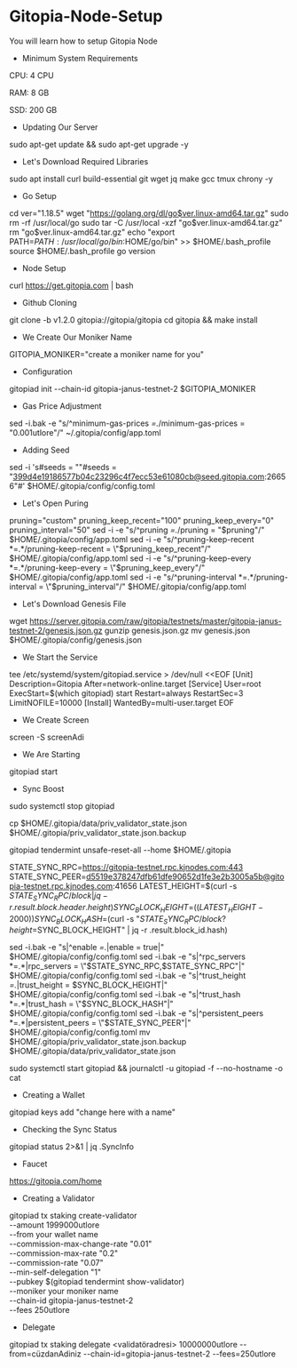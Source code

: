 # Gitopia-Node-Setup
You will learn how to setup Gitopia Node
+ Minimum System Requirements

CPU: 4 CPU

RAM: 8 GB

SSD: 200 GB

+ Updating Our Server

sudo apt-get update && sudo apt-get upgrade -y

+ Let's Download Required Libraries

sudo apt install curl build-essential git wget jq make gcc tmux chrony -y

+ Go Setup

cd
ver="1.18.5"
wget "https://golang.org/dl/go$ver.linux-amd64.tar.gz"
sudo rm -rf /usr/local/go
sudo tar -C /usr/local -xzf "go$ver.linux-amd64.tar.gz"
rm "go$ver.linux-amd64.tar.gz"
echo "export PATH=$PATH:/usr/local/go/bin:$HOME/go/bin" >> $HOME/.bash_profile
source $HOME/.bash_profile
go version


+ Node Setup

curl https://get.gitopia.com | bash

+ Github Cloning

git clone -b v1.2.0 gitopia://gitopia/gitopia
cd gitopia && make install

+ We Create Our Moniker Name

GITOPIA_MONIKER="create a moniker name for you"

+ Configuration

gitopiad init --chain-id gitopia-janus-testnet-2 $GITOPIA_MONIKER

+ Gas Price Adjustment

sed -i.bak -e "s/^minimum-gas-prices *=.*/minimum-gas-prices = \"0.001utlore\"/" ~/.gitopia/config/app.toml

+ Adding Seed

sed -i 's#seeds = ""#seeds = "399d4e19186577b04c23296c4f7ecc53e61080cb@seed.gitopia.com:26656"#' $HOME/.gitopia/config/config.toml

+ Let's Open Puring

pruning="custom"
pruning_keep_recent="100"
pruning_keep_every="0"
pruning_interval="50"
sed -i -e "s/^pruning *=.*/pruning = \"$pruning\"/" $HOME/.gitopia/config/app.toml
sed -i -e "s/^pruning-keep-recent *=.*/pruning-keep-recent = \"$pruning_keep_recent\"/" $HOME/.gitopia/config/app.toml
sed -i -e "s/^pruning-keep-every *=.*/pruning-keep-every = \"$pruning_keep_every\"/" $HOME/.gitopia/config/app.toml
sed -i -e "s/^pruning-interval *=.*/pruning-interval = \"$pruning_interval\"/" $HOME/.gitopia/config/app.toml

+ Let's Download Genesis File

wget https://server.gitopia.com/raw/gitopia/testnets/master/gitopia-janus-testnet-2/genesis.json.gz
gunzip genesis.json.gz
mv genesis.json $HOME/.gitopia/config/genesis.json

+ We Start the Service

tee /etc/systemd/system/gitopiad.service > /dev/null <<EOF
[Unit]
Description=Gitopia
After=network-online.target
[Service]
User=root
ExecStart=$(which gitopiad) start
Restart=always
RestartSec=3
LimitNOFILE=10000
[Install]
WantedBy=multi-user.target
EOF

+ We Create Screen

screen -S screenAdi 

+ We Are Starting

gitopiad start

+ Sync Boost

sudo systemctl stop gitopiad

cp $HOME/.gitopia/data/priv_validator_state.json $HOME/.gitopia/priv_validator_state.json.backup

gitopiad tendermint unsafe-reset-all --home $HOME/.gitopia

STATE_SYNC_RPC=https://gitopia-testnet.rpc.kjnodes.com:443
STATE_SYNC_PEER=d5519e378247dfb61dfe90652d1fe3e2b3005a5b@gitopia-testnet.rpc.kjnodes.com:41656
LATEST_HEIGHT=$(curl -s $STATE_SYNC_RPC/block | jq -r .result.block.header.height)
SYNC_BLOCK_HEIGHT=$(($LATEST_HEIGHT - 2000))
SYNC_BLOCK_HASH=$(curl -s "$STATE_SYNC_RPC/block?height=$SYNC_BLOCK_HEIGHT" | jq -r .result.block_id.hash)

sed -i.bak -e "s|^enable *=.*|enable = true|" $HOME/.gitopia/config/config.toml
sed -i.bak -e "s|^rpc_servers *=.*|rpc_servers = \"$STATE_SYNC_RPC,$STATE_SYNC_RPC\"|" \
  $HOME/.gitopia/config/config.toml
sed -i.bak -e "s|^trust_height *=.*|trust_height = $SYNC_BLOCK_HEIGHT|" \
  $HOME/.gitopia/config/config.toml
sed -i.bak -e "s|^trust_hash *=.*|trust_hash = \"$SYNC_BLOCK_HASH\"|" \
  $HOME/.gitopia/config/config.toml
sed -i.bak -e "s|^persistent_peers *=.*|persistent_peers = \"$STATE_SYNC_PEER\"|" \
  $HOME/.gitopia/config/config.toml
mv $HOME/.gitopia/priv_validator_state.json.backup $HOME/.gitopia/data/priv_validator_state.json

sudo systemctl start gitopiad && journalctl -u gitopiad -f --no-hostname -o cat

+ Creating a Wallet

gitopiad keys add "change here with a name"

+ Checking the Sync Status

gitopiad status 2>&1 | jq .SyncInfo

+ Faucet

https://gitopia.com/home

+ Creating a Validator

gitopiad tx staking create-validator \
  --amount 1999000utlore \
  --from your wallet name \
  --commission-max-change-rate "0.01" \
  --commission-max-rate "0.2" \
  --commission-rate "0.07" \
  --min-self-delegation "1" \
  --pubkey  $(gitopiad tendermint show-validator) \
  --moniker your moniker name \
  --chain-id gitopia-janus-testnet-2 \
  --fees 250utlore
  
  + Delegate
  
  gitopiad tx staking delegate <validatöradresi> 10000000utlore --from=cüzdanAdiniz --chain-id=gitopia-janus-testnet-2 --fees=250utlore
  
  
